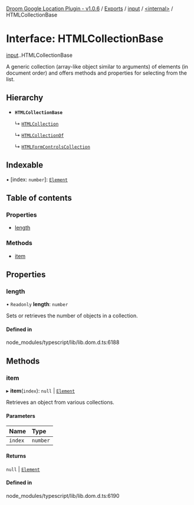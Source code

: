 [Droom Google Location Plugin - v1.0.6](../README.md) / [Exports](../modules.md) / [input](../modules/input.md) / [<internal\>](../modules/input._internal_.md) / HTMLCollectionBase

# Interface: HTMLCollectionBase

[input](../modules/input.md).[<internal>](../modules/input._internal_.md).HTMLCollectionBase

A generic collection (array-like object similar to arguments) of elements (in document order) and offers methods and properties for selecting from the list.

## Hierarchy

- **`HTMLCollectionBase`**

  ↳ [`HTMLCollection`](input._internal_.HTMLCollection.md)

  ↳ [`HTMLCollectionOf`](input._internal_.HTMLCollectionOf.md)

  ↳ [`HTMLFormControlsCollection`](input._internal_.HTMLFormControlsCollection.md)

## Indexable

▪ [index: `number`]: [`Element`](../modules/input._internal_.md#element)

## Table of contents

### Properties

- [length](input._internal_.HTMLCollectionBase.md#length)

### Methods

- [item](input._internal_.HTMLCollectionBase.md#item)

## Properties

### length

• `Readonly` **length**: `number`

Sets or retrieves the number of objects in a collection.

#### Defined in

node_modules/typescript/lib/lib.dom.d.ts:6188

## Methods

### item

▸ **item**(`index`): ``null`` \| [`Element`](../modules/input._internal_.md#element)

Retrieves an object from various collections.

#### Parameters

| Name | Type |
| :------ | :------ |
| `index` | `number` |

#### Returns

``null`` \| [`Element`](../modules/input._internal_.md#element)

#### Defined in

node_modules/typescript/lib/lib.dom.d.ts:6190
